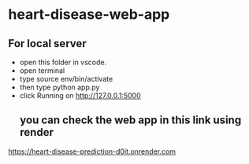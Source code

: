 # heart-disease-web-app
## For local server

* open this folder in vscode.
* open terminal 
* type source env/bin/activate
* then type python app.py
* click  Running on http://127.0.0.1:5000
  ## you can check the web app in this link using render
https://heart-disease-prediction-d0it.onrender.com
